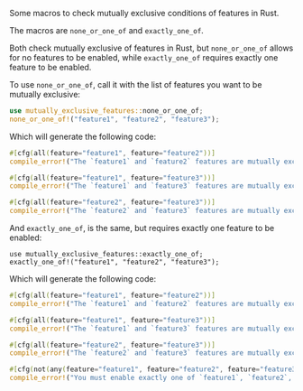 Some macros to check mutually exclusive conditions of features in Rust.

The macros are `none_or_one_of` and `exactly_one_of`.

Both check mutually exclusive of features in Rust,
but `none_or_one_of` allows for no features to be enabled,
while `exactly_one_of` requires exactly one feature to be enabled.

To use `none_or_one_of`, call it with the list of features you want to be mutually exclusive:
```rust
use mutually_exclusive_features::none_or_one_of;
none_or_one_of!("feature1", "feature2", "feature3");
```

Which will generate the following code:
```rust
#[cfg(all(feature="feature1", feature="feature2"))]
compile_error!("The `feature1` and `feature2` features are mutually exclusive and cannot be enabled at the same time!");

#[cfg(all(feature="feature1", feature="feature3"))]
compile_error!("The `feature1` and `feature3` features are mutually exclusive and cannot be enabled at the same time!");

#[cfg(all(feature="feature2", feature="feature3"))]
compile_error!("The `feature2` and `feature3` features are mutually exclusive and cannot be enabled at the same time!");
```

And `exactly_one_of`, is the same, but requires exactly one feature to be enabled:
```
use mutually_exclusive_features::exactly_one_of;
exactly_one_of!("feature1", "feature2", "feature3");
```

Which will generate the following code:
```rust
#[cfg(all(feature="feature1", feature="feature2"))]
compile_error!("The `feature1` and `feature2` features are mutually exclusive and cannot be enabled at the same time!");

#[cfg(all(feature="feature1", feature="feature3"))]
compile_error!("The `feature1` and `feature3` features are mutually exclusive and cannot be enabled at the same time!");

#[cfg(all(feature="feature2", feature="feature3"))]
compile_error!("The `feature2` and `feature3` features are mutually exclusive and cannot be enabled at the same time!");

#[cfg(not(any(feature="feature1", feature="feature2", feature="feature3")))]
compile_error!("You must enable exactly one of `feature1`, `feature2`, `feature3` features!");
```
